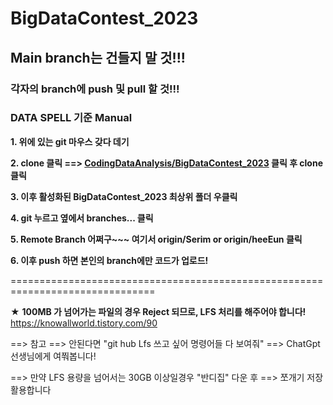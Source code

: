 # BigDataContest_2023

## Main branch는 건들지 말 것!!!

### 각자의 branch에 push 및 pull 할 것!!!

### DATA SPELL 기준 Manual




**1. 위에 있는 git 마우스 갖다 데기**


**2. clone 클릭 ==> [CodingDataAnalysis/BigDataContest_2023](https://github.com/CodingDataAnalysis/BigDataContest_2023) 클릭 후 clone 클릭**


**3. 이후 활성화된 BigDataContest_2023 최상위 폴더 우클릭**


**4. git 누르고 옆에서 branches... 클릭**


**5. Remote Branch 어쩌구~~~ 여기서 origin/Serim or origin/heeEun 클릭**


**6. 이후 push 하면 본인의 branch에만 코드가 업로드!**



===============================================================================

★ **100MB 가 넘어가는 파일의 경우 Reject 되므로, LFS 처리를 해주어야 합니다!**
https://knowallworld.tistory.com/90

==> 참고 ==> 안된다면 "git hub Lfs 쓰고 싶어 명령어들 다 보여줘" ==> ChatGpt선생님에게 여쭤봅니다!

==> 만약 LFS 용량을 넘어서는 30GB 이상일경우 "반디집" 다운 후 ==> 쪼개기 저장 활용합니다




